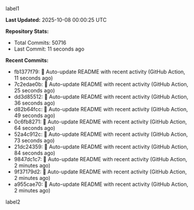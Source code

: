
label1 
<!-- ACTIVITY_START -->
**Last Updated:** 2025-10-08 00:00:25 UTC

**Repository Stats:**
- Total Commits: 50716
- Last Commit: 11 seconds ago

**Recent Commits:**
- fb1377f79: 🤖 Auto-update README with recent activity (GitHub Action, 11 seconds ago)
- 7c2edae0b: 🤖 Auto-update README with recent activity (GitHub Action, 25 seconds ago)
- dd3d85512: 🤖 Auto-update README with recent activity (GitHub Action, 36 seconds ago)
- d82b64fcc: 🤖 Auto-update README with recent activity (GitHub Action, 49 seconds ago)
- 0c6fb8271: 🤖 Auto-update README with recent activity (GitHub Action, 64 seconds ago)
- 52a4c912c: 🤖 Auto-update README with recent activity (GitHub Action, 73 seconds ago)
- 21dc24359: 🤖 Auto-update README with recent activity (GitHub Action, 84 seconds ago)
- 9847dc1c7: 🤖 Auto-update README with recent activity (GitHub Action, 2 minutes ago)
- 9f37179d2: 🤖 Auto-update README with recent activity (GitHub Action, 2 minutes ago)
- a955cae70: 🤖 Auto-update README with recent activity (GitHub Action, 2 minutes ago)
<!-- ACTIVITY_END -->

label2
